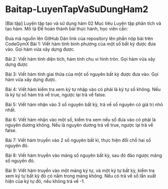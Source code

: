 # Baitap-LuyenTapVaSuDungHam2
[Bài tập] Luyện tập tạo và sử dụng hàm 02 Mục tiêu Luyện tập phân tích và tạo hàm.
Mô tả
Để hoàn thành bài thực hành, học viên cần:

Đưa mã nguồn lên GitHub
Dán link của repository lên phần nộp bài trên CodeGymX
Bài 1: Viết hàm tính bình phương của một số bất kỳ được đưa vào. Gọi hàm vừa xây dựng được.

Bài 2: Viết hàm tính diện tích, hàm tính chu vi hình tròn. Gọi hàm vừa xây dựng được

Bài 3: Viết hàm tính giai thừa của một số nguyên bất kỳ được đưa vào. Gọi hàm vừa xây dựng được.

Bài 4: Viết hàm kiểm tra xem ký tự nhập vào có phải là ký tự số không. Nếu là ký tự số hàm trả về true, ngược lại trả về false.

Bài 5: Viết hàm nhận vào 3 số nguyên bất kỳ, trả về số nguyên có giá trị nhỏ nhất.

Bài 6: Viết hàm nhận vào một số, kiểm tra xem nếu số đưa vào có phải là nguyên dương không. Nếu là nguyên dương trả về true, ngược lại trả về false.

Bài 7: Viết hàm truyền vào 2 số nguyên bất kì, thực hiện đổi chỗ hai số nguyên đó.

Bài 8: Viết hàm truyền vào mảng số nguyên bất kỳ, sau đó đảo ngược mảng số nguyên đó.

Bài 9: Viết hàm truyền vào một mảng ký tự, và một ký tự bất kỳ, kiểm tra xem ký tự bất kỳ đó có nằm trong mảng không. Nếu có trả về số lần xuất hiện của ký tự đó, nếu không trả về -1. 
